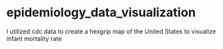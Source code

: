 # epidemiology_data_visualization
I utilized cdc data to create a hexgrip map of the United States to visualize infant mortality rate
